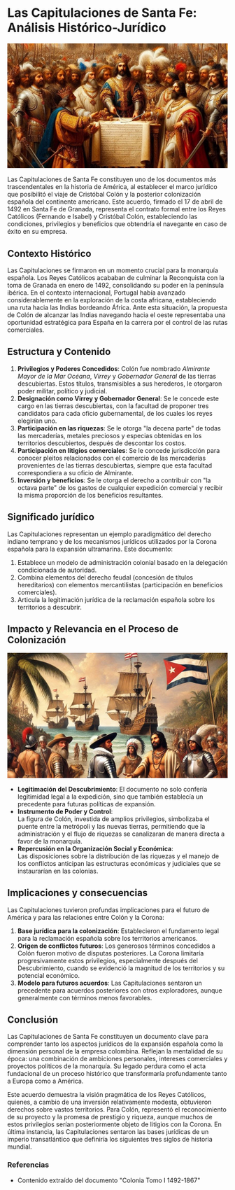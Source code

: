 # Las Capitulaciones de Santa Fe: Análisis Histórico-Jurídico

<img src="img/banner2.jpg" alt="Descripción de la imagen"/>

Las Capitulaciones de Santa Fe constituyen uno de los documentos más trascendentales en la historia de América, al establecer el marco jurídico que posibilitó el viaje de Cristóbal Colón y la posterior colonización española del continente americano. Este acuerdo, firmado el 17 de abril de 1492 en Santa Fe de Granada, representa el contrato formal entre los Reyes Católicos (Fernando e Isabel) y Cristóbal Colón, estableciendo las condiciones, privilegios y beneficios que obtendría el navegante en caso de éxito en su empresa.

## Contexto Histórico

Las Capitulaciones se firmaron en un momento crucial para la monarquía española. Los Reyes Católicos acababan de culminar la Reconquista con la toma de Granada en enero de 1492, consolidando su poder en la península ibérica. En el contexto internacional, Portugal había avanzado considerablemente en la exploración de la costa africana, estableciendo una ruta hacia las Indias bordeando África. Ante esta situación, la propuesta de Colón de alcanzar las Indias navegando hacia el oeste representaba una oportunidad estratégica para España en la carrera por el control de las rutas comerciales.

## Estructura y Contenido

1. **Privilegios y Poderes Concedidos**: Colón fue nombrado *Almirante Mayor de la Mar Océana*, *Virrey* y *Gobernador General* de las tierras descubiertas. Estos títulos, transmisibles a sus herederos, le otorgaron poder militar, político y judicial.
2. **Designación como Virrey y Gobernador General**: Se le concede este cargo en las tierras descubiertas, con la facultad de proponer tres candidatos para cada oficio gubernamental, de los cuales los reyes elegirían uno.
3. **Participación en las riquezas**: Se le otorga "la decena parte" de todas las mercaderías, metales preciosos y especias obtenidas en los territorios descubiertos, después de descontar los costos.
4. **Participación en litigios comerciales**: Se le concede jurisdicción para conocer pleitos relacionados con el comercio de las mercaderías provenientes de las tierras descubiertas, siempre que esta facultad correspondiera a su oficio de Almirante.
5. **Inversión y beneficios**: Se le otorga el derecho a contribuir con "la octava parte" de los gastos de cualquier expedición comercial y recibir la misma proporción de los beneficios resultantes.

## Significado jurídico

Las Capitulaciones representan un ejemplo paradigmático del derecho indiano temprano y de los mecanismos jurídicos utilizados por la Corona española para la expansión ultramarina. Este documento:

1. Establece un modelo de administración colonial basado en la delegación condicionada de autoridad.
2. Combina elementos del derecho feudal (concesión de títulos hereditarios) con elementos mercantilistas (participación en beneficios comerciales).
3. Articula la legitimación jurídica de la reclamación española sobre los territorios a descubrir.

## Impacto y Relevancia en el Proceso de Colonización

<img src="img/banner4.jpg" alt="Descripción de la imagen"/>

- **Legitimación del Descubrimiento**:
  El documento no solo confería legitimidad legal a la expedición, sino que también establecía un precedente para futuras políticas de expansión.
- **Instrumento de Poder y Control**:  
  La figura de Colón, investida de amplios privilegios, simbolizaba el puente entre la metrópoli y las nuevas tierras, permitiendo que la administración y el flujo de riquezas se canalizaran de manera directa a favor de la monarquía.
- **Repercusión en la Organización Social y Económica**:  
  Las disposiciones sobre la distribución de las riquezas y el manejo de los conflictos anticipan las estructuras económicas y judiciales que se instaurarían en las colonias.

## Implicaciones y consecuencias

Las Capitulaciones tuvieron profundas implicaciones para el futuro de América y para las relaciones entre Colón y la Corona:

1. **Base jurídica para la colonización**: Establecieron el fundamento legal para la reclamación española sobre los territorios americanos.
2. **Origen de conflictos futuros**: Los generosos términos concedidos a Colón fueron motivo de disputas posteriores. La Corona limitaría progresivamente estos privilegios, especialmente después del Descubrimiento, cuando se evidenció la magnitud de los territorios y su potencial económico.
3. **Modelo para futuros acuerdos**: Las Capitulaciones sentaron un precedente para acuerdos posteriores con otros exploradores, aunque generalmente con términos menos favorables.

## Conclusión

Las Capitulaciones de Santa Fe constituyen un documento clave para comprender tanto los aspectos jurídicos de la expansión española como la dimensión personal de la empresa colombina. Reflejan la mentalidad de su época: una combinación de ambiciones personales, intereses comerciales y proyectos políticos de la monarquía. Su legado perdura como el acta fundacional de un proceso histórico que transformaría profundamente tanto a Europa como a América.

Este acuerdo demuestra la visión pragmática de los Reyes Católicos, quienes, a cambio de una inversión relativamente modesta, obtuvieron derechos sobre vastos territorios. Para Colón, representó el reconocimiento de su proyecto y la promesa de prestigio y riqueza, aunque muchos de estos privilegios serían posteriormente objeto de litigios con la Corona. En última instancia, las Capitulaciones sentaron las bases jurídicas de un imperio transatlántico que definiría los siguientes tres siglos de historia mundial.

### Referencias

- Contenido extraído del documento "Colonia Tomo I 1492-1867"
